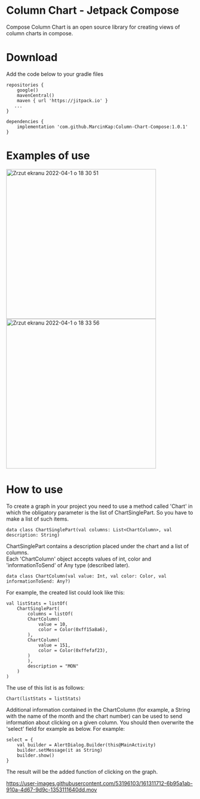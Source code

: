# Column Chart - Jetpack Compose


Compose Column Chart is an open source library for creating views of column charts in compose.  


# Download

Add the code below to your gradle files

    repositories {
        google()
        mavenCentral()
        maven { url 'https://jitpack.io' }
       ...
    }

    dependencies {
		implementation 'com.github.MarcinKap:Column-Chart-Compose:1.0.1'
	}

# Examples of use

<img width="401" alt="Zrzut ekranu 2022-04-1 o 18 30 51" src="https://user-images.githubusercontent.com/53196103/161304770-aa60b959-145a-408b-90cd-cd513318cdb7.png">

<img width="401" alt="Zrzut ekranu 2022-04-1 o 18 33 56" src="https://user-images.githubusercontent.com/53196103/161305195-926ab0c3-d3a2-4c60-bf58-0751e96eaa86.png">

# How to use

To create a graph in your project you need to use a method called 'Chart' in which the obligatory parameter is the list of ChartSinglePart.
So you have to make a list of such items.  

	data class ChartSinglePart(val columns: List<ChartColumn>, val description: String)
	
ChartSinglePart contains a description placed under the chart and a list of columns.  
Each 'ChartColumn' object accepts values of int, color and 'informationToSend' of Any type (described later).

	data class ChartColumn(val value: Int, val color: Color, val informationToSend: Any?)

For example, the created list could look like this:

    val listStats = listOf(
		ChartSinglePart(
		    columns = listOf(
			ChartColumn(
			    value = 10,
			    color = Color(0xff15a8a6),
			),
			ChartColumn(
			    value = 151,
			    color = Color(0xffefaf23),
			)
		    ),
		    description = "MON"
		)
    )

The use of this list is as follows:

	Chart(listStats = listStats)

Additional information contained in the ChartColumn (for example, a String with the name of the month and the chart number) can be used to send information about clicking on a given column.
You should then overwrite the 'select' field for example as below. For example:

    select = {
		val builder = AlertDialog.Builder(this@MainActivity)
		builder.setMessage(it as String)
		builder.show()
    }

The result will be the added function of clicking on the graph.

https://user-images.githubusercontent.com/53196103/161311712-6b95a1ab-910a-4d67-9d9c-1353111640dd.mov


